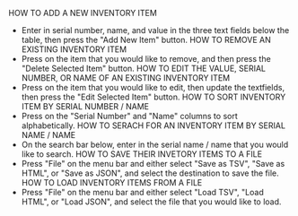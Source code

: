 HOW TO ADD A NEW INVENTORY ITEM
  - Enter in serial number, name, and value in the three text fields below the table, then press the "Add New Item" button.
HOW TO REMOVE AN EXISTING INVENTORY ITEM
  - Press on the item that you would like to remove, and then press the "Delete Selected Item" button.
HOW TO EDIT THE VALUE, SERIAL NUMBER, OR NAME OF AN EXISTING INVENTORY ITEM
  - Press on the item that you would like to edit, then update the textfields, then press the "Edit Selected Item" button.
HOW TO SORT INVENTORY ITEM BY SERIAL NUMBER / NAME
  - Press on the "Serial Number" and "Name" columns to sort alphabetically.
HOW TO SERACH FOR AN INVENTORY ITEM BY SERIAL NAME / NAME
  - On the search bar below, enter in the serial name / name that you would like to search.
HOW TO SAVE THEIR INVETORY ITEMS TO A FILE
  - Press "File" on the menu bar and either select "Save as TSV", "Save as HTML", or "Save as JSON", and select the destination to save the file.
HOW TO LOAD INVENTORY ITEMS FROM A FILE
  - Press "File" on the menu bar and either select "Load TSV", "Load HTML", or "Load JSON", and select the file that you would like to load.
